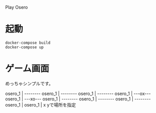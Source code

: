 Play Osero

# 起動

```
docker-compose build
docker-compose up
```

# ゲーム画面

めっちゃシンプルです。

osero_1  | --------
osero_1  | --------
osero_1  | --------
osero_1  | ---ox---
osero_1  | ---xo---
osero_1  | --------
osero_1  | --------
osero_1  | --------
osero_1  | 
osero_1  | x yで場所を指定

